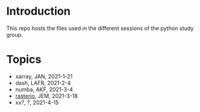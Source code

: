 # Introduction 
This repo hosts the files used in the different sessions of the python study group.

# Topics

* xarray, JAN, 2021-1-21
* dash, LAFR, 2021-2-4
* numba, AKF, 2021-3-4
* [rasterio](rasterio/README.md), JEM, 2021-3-18 
* xx?, ?, 2021-4-15
